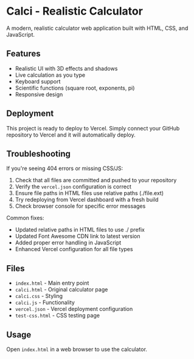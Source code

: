 # Calci - Realistic Calculator

A modern, realistic calculator web application built with HTML, CSS, and JavaScript.

## Features
- Realistic UI with 3D effects and shadows
- Live calculation as you type
- Keyboard support
- Scientific functions (square root, exponents, pi)
- Responsive design

## Deployment

This project is ready to deploy to Vercel. Simply connect your GitHub repository to Vercel and it will automatically deploy.

## Troubleshooting

If you're seeing 404 errors or missing CSS/JS:
1. Check that all files are committed and pushed to your repository
2. Verify the `vercel.json` configuration is correct
3. Ensure file paths in HTML files use relative paths (./file.ext)
4. Try redeploying from Vercel dashboard with a fresh build
5. Check browser console for specific error messages

Common fixes:
- Updated relative paths in HTML files to use ./ prefix
- Updated Font Awesome CDN link to latest version
- Added proper error handling in JavaScript
- Enhanced Vercel configuration for all file types

## Files
- `index.html` - Main entry point
- `calci.html` - Original calculator page
- `calci.css` - Styling
- `calci.js` - Functionality
- `vercel.json` - Vercel deployment configuration
- `test-css.html` - CSS testing page

## Usage
Open `index.html` in a web browser to use the calculator.
